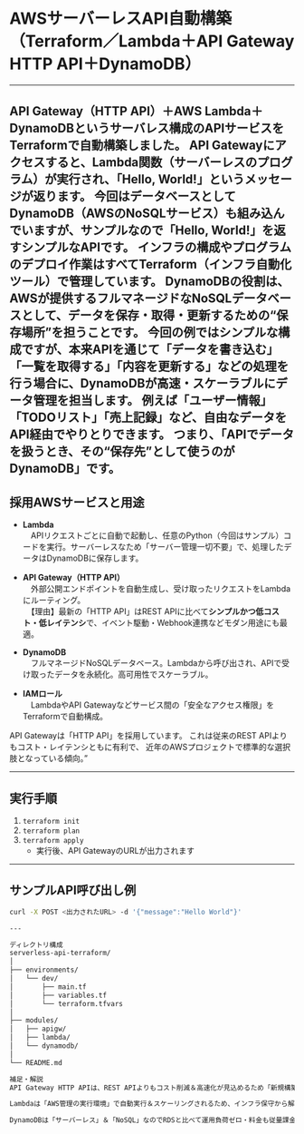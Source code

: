 # AWSサーバーレスAPI自動構築（Terraform／Lambda＋API Gateway HTTP API＋DynamoDB）

---

API Gateway（HTTP API）＋AWS Lambda＋DynamoDBというサーバレス構成のAPIサービスをTerraformで自動構築しました。
API Gatewayにアクセスすると、Lambda関数（サーバーレスのプログラム）が実行され、「Hello, World!」というメッセージが返ります。
今回はデータベースとしてDynamoDB（AWSのNoSQLサービス）も組み込んでいますが、サンプルなので「Hello, World!」を返すシンプルなAPIです。
インフラの構成やプログラムのデプロイ作業はすべてTerraform（インフラ自動化ツール）で管理しています。
DynamoDBの役割は、AWSが提供するフルマネージドなNoSQLデータベースとして、データを保存・取得・更新するための“保存場所”を担うことです。
今回の例ではシンプルな構成ですが、本来APIを通じて「データを書き込む」「一覧を取得する」「内容を更新する」などの処理を行う場合に、DynamoDBが高速・スケーラブルにデータ管理を担当します。
例えば「ユーザー情報」「TODOリスト」「売上記録」など、自由なデータをAPI経由でやりとりできます。
つまり、「APIでデータを扱うとき、その“保存先”として使うのがDynamoDB」です。
---

## 採用AWSサービスと用途

- **Lambda**  
　APIリクエストごとに自動で起動し、任意のPython（今回はサンプル）コードを実行。サーバーレスなため「サーバー管理一切不要」で、処理したデータはDynamoDBに保存します。

- **API Gateway（HTTP API）**  
　外部公開エンドポイントを自動生成し、受け取ったリクエストをLambdaにルーティング。  
　【理由】最新の「HTTP API」はREST APIに比べて**シンプルかつ低コスト・低レイテンシ**で、イベント駆動・Webhook連携などモダン用途にも最適。

- **DynamoDB**  
　フルマネージドNoSQLデータベース。Lambdaから呼び出され、APIで受け取ったデータを永続化。高可用性でスケーラブル。

- **IAMロール**  
　LambdaやAPI Gatewayなどサービス間の「安全なアクセス権限」をTerraformで自動構成。

API Gatewayは「HTTP API」を採用しています。
これは従来のREST APIよりもコスト・レイテンシともに有利で、
近年のAWSプロジェクトで標準的な選択肢となっている傾向。”


---

## 実行手順

1. `terraform init`
2. `terraform plan`
3. `terraform apply`
   - 実行後、API GatewayのURLが出力されます

---

## サンプルAPI呼び出し例

```bash
curl -X POST <出力されたURL> -d '{"message":"Hello World"}'

---

ディレクトリ構成
serverless-api-terraform/
│
├── environments/
│   └── dev/
│       ├── main.tf
│       ├── variables.tf
│       └── terraform.tfvars
│
├── modules/
│   ├── apigw/
│   ├── lambda/
│   └── dynamodb/
│
└── README.md

補足・解説
API Gateway HTTP APIは、REST APIよりもコスト削減＆高速化が見込めるため「新規構築ではまず選択肢」となる最新仕様です。

Lambdaは「AWS管理の実行環境」で自動実行＆スケーリングされるため、インフラ保守から解放されます。

DynamoDBは「サーバーレス」＆「NoSQL」なのでRDSと比べて運用負荷ゼロ・料金も従量課金で安価。
